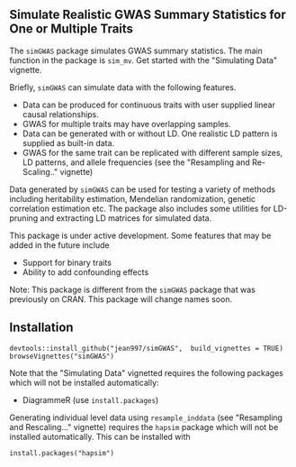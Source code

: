 ## Simulate Realistic GWAS Summary Statistics for One or Multiple Traits

The `simGWAS` package simulates GWAS summary statistics. The main function in the package is `sim_mv`. Get started with the "Simulating Data" vignette.

Briefly, `simGWAS` can simulate data with the following features.

- Data can be produced for continuous traits with user supplied linear causal relationships.
- GWAS for multiple traits may have overlapping samples. 
- Data can be generated with or without LD. One realistic LD pattern is supplied as built-in data.
- GWAS for the same trait can be replicated with different sample sizes, LD patterns, and allele frequencies (see the "Resampling and Re-Scaling.." vignette)

Data generated by `simGWAS` can be used for testing a variety of methods including heritability estimation,
Mendelian randomization, genetic correlation estimation etc.
The package also includes some utilities for LD-pruning and extracting LD matrices for simulated data. 

This package is under active development. Some features that may be added in the future include

- Support for binary traits
- Ability to add confounding effects

Note: This package is different from the `simGWAS` package that was previously on CRAN. This package will change names soon. 

## Installation

```
devtools::install_github("jean997/simGWAS",  build_vignettes = TRUE)
browseVignettes("simGWAS")
```

Note that the "Simulating Data" vignetted requires the following packages which will not be 
installed automatically:

+ DiagrammeR (use `install.packages`)

Generating individual level data using `resample_inddata` (see "Resampling and Rescaling..." vignette) requires the `hapsim` package which will not be installed automatically. This can be installed with 

```
install.packages("hapsim")
```
